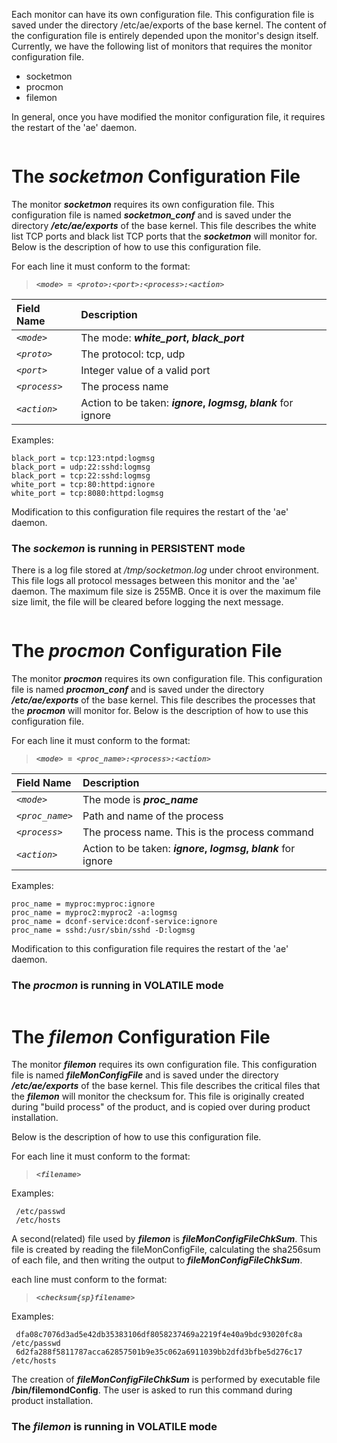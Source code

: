 Each monitor can have its own configuration file. This configuration file is saved under the directory /etc/ae/exports of the base kernel. The content of the configuration file is entirely depended upon the monitor's design itself. Currently, we have the following list of monitors that requires the monitor configuration file.

  * socketmon
  * procmon
  * filemon

In general, once you have modified the monitor configuration file, it requires the restart of the 'ae' daemon.

```
```

# The _socketmon_ Configuration File #

The monitor **_socketmon_** requires its own configuration file. This configuration file is named **_socketmon\_conf_** and is saved under the directory **_/etc/ae/exports_** of the base kernel. This file describes the white list TCP ports and black list TCP ports that the **_socketmon_** will monitor for.  Below is the description of how to use this configuration file.

For each line it must conform to the format:

> _**`<mode> = <proto>:<port>:<process>:<action>`**_

| **Field Name** | **Description** |
|:---------------|:----------------|
| _`<mode>`_ | The mode: **_white\_port_, _black\_port_** |
| _`<proto>`_ | The protocol: tcp, udp |
| _`<port>`_ | Integer value of a valid port |
| _`<process>`_ | The process name |
| _`<action>`_ | Action to be taken: **_ignore_, _logmsg_, _blank_** for ignore |

Examples:
```
black_port = tcp:123:ntpd:logmsg
black_port = udp:22:sshd:logmsg
black_port = tcp:22:sshd:logmsg
white_port = tcp:80:httpd:ignore
white_port = tcp:8080:httpd:logmsg
```

Modification to this configuration file requires the restart of the 'ae' daemon.

### The _sockemon_ is running in PERSISTENT mode ###
There is a log file stored at _/tmp/socketmon.log_ under chroot environment. This file logs all protocol messages between this monitor and the 'ae' daemon. The maximum file size is 255MB. Once it is over the maximum file size limit, the file will be cleared before logging the next message.

```
```

# The _procmon_ Configuration File #

The monitor **_procmon_** requires its own configuration file. This configuration file is named **_procmon\_conf_** and is saved under the directory **_/etc/ae/exports_** of the base kernel. This file describes the processes that the **_procmon_** will monitor for.  Below is the description of how to use this configuration file.

For each line it must conform to the format:

> _**`<mode> = <proc_name>:<process>:<action>`**_

| **Field Name** | **Description** |
|:---------------|:----------------|
| _`<mode>`_ | The mode is **_proc\_name_** |
| _`<proc_name>`_ | Path and name of the process |
| _`<process>`_ | The process name. This is the process command |
| _`<action>`_ | Action to be taken: **_ignore_, _logmsg_, _blank_** for ignore |

Examples:
```
proc_name = myproc:myproc:ignore
proc_name = myproc2:myproc2 -a:logmsg
proc_name = dconf-service:dconf-service:ignore
proc_name = sshd:/usr/sbin/sshd -D:logmsg
```

Modification to this configuration file requires the restart of the 'ae' daemon.

### The _procmon_ is running in VOLATILE mode ###

```
```

# The _filemon_ Configuration File #

The monitor **_filemon_** requires its own configuration file. This configuration file is named **_fileMonConfigFile_** and is saved under the directory **_/etc/ae/exports_** of the base kernel. This file describes the critical files that the **_filemon_** will monitor the checksum for.  This file is originally created during "build process" of the product, and is copied over during product installation.

Below is the description of how to use this configuration file.

For each line it must conform to the format:

> _**`<filename>`**_

Examples:
```
 /etc/passwd
 /etc/hosts
```

A second(related) file used by **_filemon_** is **_fileMonConfigFileChkSum_**.  This file is created by reading the fileMonConfigFile, calculating the sha256sum of each file, and then writing the output to **_fileMonConfigFileChkSum_**.

each line must conform to the format:

> _**`<checksum{sp}filename>`**_



Examples:
```
 dfa08c7076d3ad5e42db35383106df8058237469a2219f4e40a9bdc93020fc8a  /etc/passwd
 6d2fa288f5811787acca62857501b9e35c062a6911039bb2dfd3bfbe5d276c17  /etc/hosts

```

The creation of **_fileMonConfigFileChkSum_** is performed by executable file **/bin/filemondConfig**.  The user is asked to run this command during product installation.

### The _filemon_ is running in VOLATILE mode ###